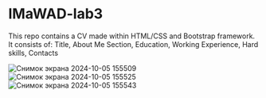 

# IMaWAD-lab3
This repo contains a CV made within HTML/CSS and Bootstrap framework.
It consists of: 
Title,
About Me Section,
Education,
Working Experience,
Hard skills,
Contacts

![Снимок экрана 2024-10-05 155509](https://github.com/user-attachments/assets/f37fee4b-eefb-44e2-976a-0ff4a72ba21c)
![Снимок экрана 2024-10-05 155525](https://github.com/user-attachments/assets/76f5645e-ca05-4ff6-b35c-9199b9581599)
![Снимок экрана 2024-10-05 155543](https://github.com/user-attachments/assets/d722ed31-859c-4499-9333-5ec354d7914a)
